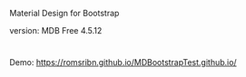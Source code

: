 Material Design for Bootstrap

version: MDB Free 4.5.12
#
Demo: https://romsribn.github.io/MDBootstrapTest.github.io/
